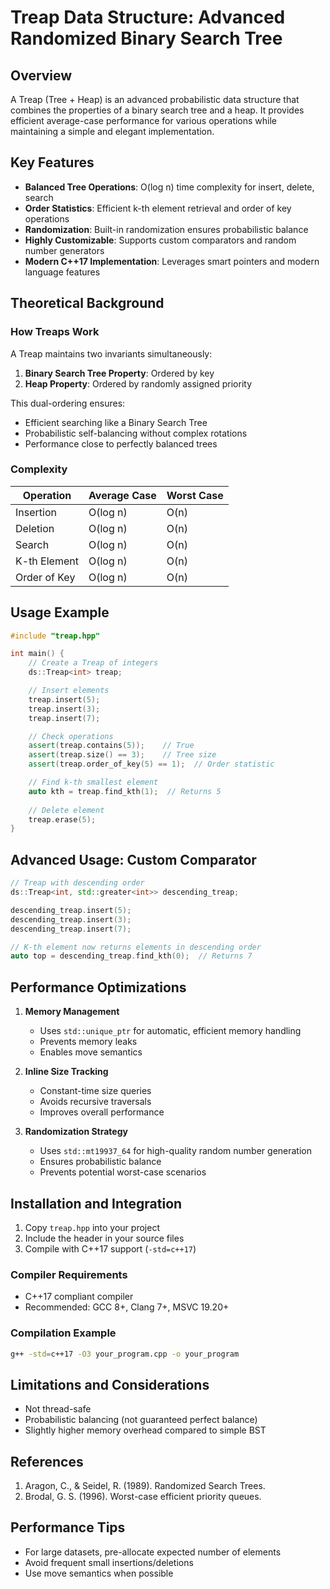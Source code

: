# Treap Data Structure: Advanced Randomized Binary Search Tree

## Overview

A Treap (Tree + Heap) is an advanced probabilistic data structure that combines the properties of a binary search tree and a heap. It provides efficient average-case performance for various operations while maintaining a simple and elegant implementation.

## Key Features

- **Balanced Tree Operations**: O(log n) time complexity for insert, delete, search
- **Order Statistics**: Efficient k-th element retrieval and order of key operations
- **Randomization**: Built-in randomization ensures probabilistic balance
- **Highly Customizable**: Supports custom comparators and random number generators
- **Modern C++17 Implementation**: Leverages smart pointers and modern language features

## Theoretical Background

### How Treaps Work

A Treap maintains two invariants simultaneously:
1. **Binary Search Tree Property**: Ordered by key
2. **Heap Property**: Ordered by randomly assigned priority

This dual-ordering ensures:
- Efficient searching like a Binary Search Tree
- Probabilistic self-balancing without complex rotations
- Performance close to perfectly balanced trees

### Complexity

| Operation           | Average Case | Worst Case |
|---------------------|--------------|------------|
| Insertion           | O(log n)     | O(n)       |
| Deletion            | O(log n)     | O(n)       |
| Search              | O(log n)     | O(n)       |
| K-th Element        | O(log n)     | O(n)       |
| Order of Key        | O(log n)     | O(n)       |

## Usage Example

```cpp
#include "treap.hpp"

int main() {
    // Create a Treap of integers
    ds::Treap<int> treap;

    // Insert elements
    treap.insert(5);
    treap.insert(3);
    treap.insert(7);

    // Check operations
    assert(treap.contains(5));    // True
    assert(treap.size() == 3);    // Tree size
    assert(treap.order_of_key(5) == 1);  // Order statistic

    // Find k-th smallest element
    auto kth = treap.find_kth(1);  // Returns 5
    
    // Delete element
    treap.erase(5);
}
```

## Advanced Usage: Custom Comparator

```cpp
// Treap with descending order
ds::Treap<int, std::greater<int>> descending_treap;

descending_treap.insert(5);
descending_treap.insert(3);
descending_treap.insert(7);

// K-th element now returns elements in descending order
auto top = descending_treap.find_kth(0);  // Returns 7
```

## Performance Optimizations

1. **Memory Management**
   - Uses `std::unique_ptr` for automatic, efficient memory handling
   - Prevents memory leaks
   - Enables move semantics

2. **Inline Size Tracking**
   - Constant-time size queries
   - Avoids recursive traversals
   - Improves overall performance

3. **Randomization Strategy**
   - Uses `std::mt19937_64` for high-quality random number generation
   - Ensures probabilistic balance
   - Prevents potential worst-case scenarios

## Installation and Integration

1. Copy `treap.hpp` into your project
2. Include the header in your source files
3. Compile with C++17 support (`-std=c++17`)

### Compiler Requirements
- C++17 compliant compiler
- Recommended: GCC 8+, Clang 7+, MSVC 19.20+

### Compilation Example

```bash
g++ -std=c++17 -O3 your_program.cpp -o your_program
```

## Limitations and Considerations

- Not thread-safe
- Probabilistic balancing (not guaranteed perfect balance)
- Slightly higher memory overhead compared to simple BST

## References

1. Aragon, C., & Seidel, R. (1989). Randomized Search Trees.
2. Brodal, G. S. (1996). Worst-case efficient priority queues.

## Performance Tips

- For large datasets, pre-allocate expected number of elements
- Avoid frequent small insertions/deletions
- Use move semantics when possible
